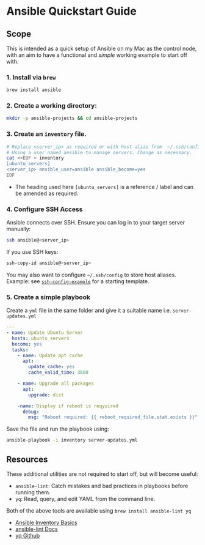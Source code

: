 # Ansible Quickstart Guide

## Scope

This is intended as a quick setup of Ansible on my Mac as the control node, with an aim to have a functional and *simple* working example to start off with.

### 1. Install via `brew`
```bash
brew install ansible 
```

### 2. Create a working directory:
```bash
mkdir -p ansible-projects && cd ansible-projects
```

### 3. Create an `inventory` file.

```bash
# Replace <server_ip> as required or with host alias from  ~/.ssh/config if configured.
# Using a user named ansible to manage servers. Change as necessary.
cat <<EOF > inventory
[ubuntu_servers]
<server_ip> ansible_user=ansible ansible_become=yes
EOF
```
- The heading used here `[ubuntu_servers]` is a reference / label and can be amended as required.

### 4. Configure SSH Access

Ansible connects over SSH. Ensure you can log in to your target server manually:

```bash
ssh ansible@<server_ip>
```

If you use SSH keys:

```bash
ssh-copy-id ansible@<server_ip>
```

You may also want to configure `~/.ssh/config` to store host aliases.  
Example: see [`ssh-config-example`](../config-examples/ssh/ssh-config-example.md) for a starting template.

### 5. Create a simple playbook

Create a `yml` file in the same folder and give it a suitable name i.e. `server-updates.yml`

```yml
---
- name: Update Ubuntu Server
  hosts: ubuntu_servers
  become: yes
  tasks:
    - name: Update apt cache
      apt:
        update_cache: yes
        cache_valid_time: 3600

    - name: Upgrade all packages
      apt:
        upgrade: dist

    -name: Display if reboot is reqyuired
      debug:
        msg: "Reboot required: {{ reboot_required_file.stat.exists }}"
```

Save the file and run the playbook using:

```bash
ansible-playbook -i inventory server-updates.yml
````

## Resources

These additional utilities are not required to start off, but will become useful:
- `ansible-lint`: Catch mistakes and bad practices in playbooks before running them.
- `yq`: Read, query, and edit YAML from the command line.

Both of the above tools are available using `brew install ansible-lint yq`

- [Ansible Inventory Basics](https://chatgpt.com/c/688f394a-838c-8320-87ab-05d0b737d926#:~:text=docs:Ansible%20Inventory-,Basics) 
- [ansible-lint Docs](https://ansible.readthedocs.io/projects/lint/)
- [yq Github](https://github.com/mikefarah/yq) 
